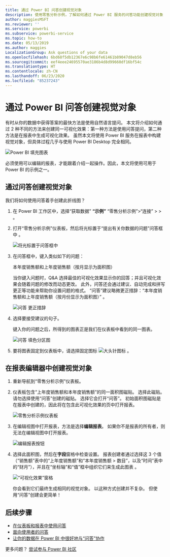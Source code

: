 ```yaml
---
title: 通过 Power BI 问答创建视觉对象
description: 使用零售分析示例，了解如何通过 Power BI 服务的问答功能创建视觉对象
author: maggiesMSFT
ms.reviewer: ''
ms.service: powerbi
ms.subservice: powerbi-service
ms.topic: how-to
ms.date: 05/13/2019
ms.author: maggies
LocalizationGroup: Ask questions of your data
ms.openlocfilehash: 6bd68f5db12367e6c98b6fe61461b89047d8eb56
ms.sourcegitcommit: eef4eee24695570ae3186b4d8d99660df16bf54c
ms.translationtype: HT
ms.contentlocale: zh-CN
ms.lasthandoff: 06/23/2020
ms.locfileid: "85237243"
---
```

# <a name="create-a-visual-with-power-bi-qa"></a>通过 Power BI 问答创建视觉对象

有时从你的数据中获得答案的最快方法是使用自然语言提问。  本文将介绍如何通过 2 种不同的方法来创建同一可视化效果：第一种方法是使用问答提问，第二种方法是在报表中生成可视化效果。 虽然本文将使用 Power BI 服务在报表中构建视觉对象，但具体过程几乎与使用 Power BI Desktop 完全相同。

![Power BI 填充图表](media/power-bi-visualization-introduction-to-q-and-a/power-bi-qna-create-visual.png)

必须使用可以编辑的报表，才能跟着介绍一起操作。因此，本文将使用可用于 Power BI 的示例之一。

## <a name="create-a-visual-with-qa"></a>通过问答创建视觉对象

我们将如何使用问答着手创建此折线图？

1. 在 Power BI 工作区中，选择“获取数据” **“示例”** “零售分析示例”\>“连接”  \>   >   。

1. 打开“零售分析示例”仪表板，然后将光标置于“提出有关你数据的问题”问答框中  。

    ![将光标置于问答框中](media/power-bi-visualization-introduction-to-q-and-a/power-bi-qna-cursor-in-qna-box.png)

2. 在问答框中，键入类似如下的问题：
   
    本年度销售额和上年度销售额（按月显示为面积图） 
   
    当你键入问题时，Q&A 选择最佳的可视化效果显示你的回答；并且可视化效果会随着问题的修改而动态更改。 此外，问答还会通过建议、自动完成和拼写更正等功能来帮助你设置问题的格式。 “问答”建议略微更正措辞：“本年度销售额和上年度销售额（按月份显示为面积图）”  。  

    ![问答 更正措辞](media/power-bi-visualization-introduction-to-q-and-a/power-bi-qna-corrected-create-filled-chart.png)

4. 选择要接受建议的句子。 
   
   键入你的问题之后，所得到的图表正是我们在仪表板中看到的同一图表。
   
   ![问答 填色分区图](media/power-bi-visualization-introduction-to-q-and-a/power-bi-qna-create-filled-chart.png)

4. 要将图表固定到仪表板中，请选择固定图标 ![大头针图标](media/power-bi-visualization-introduction-to-q-and-a/pinnooutline.png) 。

## <a name="create-a-visual-in-the-report-editor"></a>在报表编辑器中创建视觉对象

1. 重新导航到“零售分析示例”仪表板。
   
2. 仪表板包含“上年度销售额和本年度销售额”的同一面积图磁贴。  选择此磁贴。 请勿选择使用“问答”创建的磁贴。 选择它会打开“问答”。 初始面积图磁贴是在报表中创建的，因此将在包含此可视化效果的页中打开报表。

    ![零售分析示例仪表板](media/power-bi-visualization-introduction-to-q-and-a/power-bi-dashboard.png)

1. 在编辑视图中打开报表，方法是选择**编辑报表**。  如果你不是报表的所有者，则无法在编辑视图中打开报表。
   
    ![编辑报表按钮](media/power-bi-visualization-introduction-to-q-and-a/power-bi-edit-report.png)
4. 选择此面积图，然后在**字段**窗格中检查设置。  报表创建者通过选择这 3 个值（“销售额”表中的“上年度销售额”和“本年度销售额 > 数目”，以及“时间”表中的“财月”），并且在“坐标轴”和“值”框中组织它们来生成此图表        。
   
    ![“可视化效果”窗格](media/power-bi-visualization-introduction-to-q-and-a/gnatutorial_3-new.png)

    你会看到它们最终生成相同的视觉对象。 以这种方式创建并不复杂。 但使用“问答”创建会更简单！

## <a name="next-steps"></a>后续步骤

- [在仪表板和报表中使用问答](power-bi-tutorial-q-and-a.md)  
- [面向使用者的问答](../consumer/end-user-q-and-a.md)
- [让你的数据在 Power BI 中很好地与“问答”协作](service-prepare-data-for-q-and-a.md)

更多问题？ [尝试参与 Power BI 社区](https://community.powerbi.com/)
